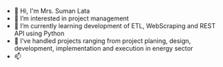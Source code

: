 - 👋 Hi, I'm Mrs. Suman Lata
- 👀 I’m interested in project management 
- 🌱 I’m currently learning development of ETL, WebScraping and REST API using Python
- 💞️ I’ve handled projects ranging from project planing, design, development, implementation and execution in energy sector
- 📫

<!---
SumanHub1/SumanHub1 is a ✨ special ✨ repository because its `README.md` (this file) appears on your GitHub profile.
You can click the Preview link to take a look at your changes.
--->
